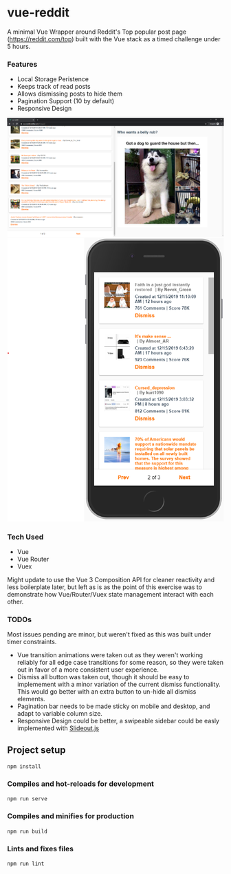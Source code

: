 # vue-reddit

A minimal Vue Wrapper around Reddit's Top popular post page (https://reddit.com/top) built with the Vue stack as a timed challenge under 5 hours.

### Features

- Local Storage Peristence
- Keeps track of read posts
- Allows dismissing posts to hide them
- Pagination Support (10 by default)
- Responsive Design

![Desktop Screenshot](desktop.png)
![Mobile Screenshot](mobile.png)

### Tech Used

- Vue
- Vue Router
- Vuex

Might update to use the Vue 3 Composition API for cleaner reactivity and less boilerplate later, but left as is as the point of this exercise was to demonstrate how Vue/Router/Vuex state management interact with each other.

### TODOs

Most issues pending are minor, but weren't fixed as this was built under timer constraints.

- Vue transition animations were taken out as they weren't working reliably for all edge case transitions for some reason, so they were taken out in favor of a more consistent user experience.
- Dismiss all button was taken out, though it should be easy to implemement with a minor variation of the current dismiss functionality. This would go better with an extra button to un-hide all dismiss elements.
- Pagination bar needs to be made sticky on mobile and desktop, and adapt to variable column size.
- Responsive Design could be better, a swipeable sidebar could be easly implemented with [Slideout.js](https://slideout.js.org/)

## Project setup

```
npm install
```

### Compiles and hot-reloads for development

```
npm run serve
```

### Compiles and minifies for production

```
npm run build
```

### Lints and fixes files

```
npm run lint
```
